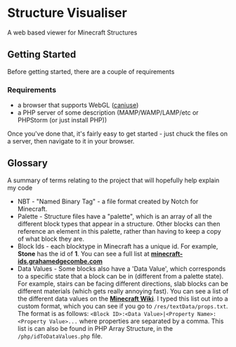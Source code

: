 # Structure Visualiser
A web based viewer for Minecraft Structures

## Getting Started
Before getting started, there are a couple of requirements
### Requirements
* a browser that supports WebGL ([caniuse](http://caniuse.com/#search=webGL))
* a PHP server of some description (MAMP/WAMP/LAMP/etc or PHPStorm (or just install PHP))

Once you've done that, it's fairly easy to get started - just chuck the files on a server, then navigate to it in your browser. 

## Glossary
A summary of terms relating to the project that will hopefully help explain my code

* NBT - "Named Binary Tag" - a file format created by Notch for Minecraft. 
* Palette - Structure files have a "palette", which is an array of all the different block types that appear in a structure. Other blocks can then reference an element in this palette, rather than having to keep a copy of what block they are. 
* Block Ids - each blocktype in Minecraft has a unique id. For example, **Stone** has the id of **1**. You can see a full list at **[minecraft-ids.grahamedgecombe.com](http://minecraft-ids.grahamedgecombe.com/ "minecraft-ids.grahamedgecombe.com")**
* Data Values - Some blocks also have a 'Data Value', which corresponds to a specific state that a block can be in (different from a palette state). For example, stairs can be facing different directions, slab blocks can be different materials (which gets really annoying fast). You can see a list of the different data values on the **[Minecraft Wiki](http://minecraft.gamepedia.com/Data_values#Data)**. I typed this list out into a custom format, which you can see if you go to `/res/textData/props.txt`. The format is as follows:
```<Block ID>:<Data Value>|<Property Name>:<Property Value>...```
where properties are separated by a comma. This list is can also be found in PHP Array Structure, in the `/php/idToDataValues.php` file. 

